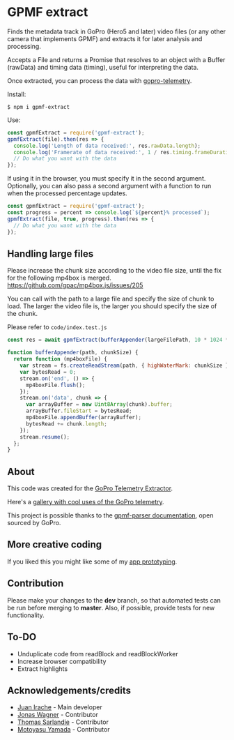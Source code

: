 # GPMF extract

Finds the metadata track in GoPro (Hero5 and later) video files (or any other camera that implements GPMF) and extracts it for later analysis and processing.

Accepts a File and returns a Promise that resolves to an object with a Buffer (rawData) and timing data (timing), useful for interpreting the data.

Once extracted, you can process the data with [gopro-telemetry](https://github.com/JuanIrache/gopro-telemetry).

Install:

```shell
$ npm i gpmf-extract
```

Use:

```js
const gpmfExtract = require('gpmf-extract');
gpmfExtract(file).then(res => {
  console.log('Length of data received:', res.rawData.length);
  console.log('Framerate of data received:', 1 / res.timing.frameDuration);
  // Do what you want with the data
});
```

If using it in the browser, you must specify it in the second argument. Optionally, you can also pass a second argument with a function to run when the processed percentage updates.

```js
const gpmfExtract = require('gpmf-extract');
const progress = percent => console.log(`${percent}% processed`);
gpmfExtract(file, true, progress).then(res => {
  // Do what you want with the data
});
```

## Handling large files

Please increase the chunk size according to the video file size, until the fix for the following mp4box is merged.
https://github.com/gpac/mp4box.js/issues/205

You can call with the path to a large file and specify the size of chunk to load. The larger the video file is, the larger you should specify the size of the chunk.

Please refer to `code/index.test.js`

```js
const res = await gpmfExtract(bufferAppender(largeFilePath, 10 * 1024 * 1024));

function bufferAppender(path, chunkSize) {
  return function (mp4boxFile) {
    var stream = fs.createReadStream(path, { highWaterMark: chunkSize });
    var bytesRead = 0;
    stream.on('end', () => {
      mp4boxFile.flush();
    });
    stream.on('data', chunk => {
      var arrayBuffer = new Uint8Array(chunk).buffer;
      arrayBuffer.fileStart = bytesRead;
      mp4boxFile.appendBuffer(arrayBuffer);
      bytesRead += chunk.length;
    });
    stream.resume();
  };
}
```

## About

This code was created for the [GoPro Telemetry Extractor](https://goprotelemetryextractor.com/free).

Here's a [gallery with cool uses of the GoPro telemetry](https://goprotelemetryextractor.com/gallery).

This project is possible thanks to the [gpmf-parser documentation](https://github.com/gopro/gpmf-parser), open sourced by GoPro.

## More creative coding

If you liked this you might like some of my [app prototyping](https://prototyping.barcelona).

## Contribution

Please make your changes to the **dev** branch, so that automated tests can be run before merging to **master**. Also, if possible, provide tests for new functionality.

## To-DO

- Unduplicate code from readBlock and readBlockWorker
- Increase browser compatibility
- Extract highlights

## Acknowledgements/credits

- [Juan Irache](https://github.com/JuanIrache) - Main developer
- [Jonas Wagner](https://github.com/jwagner) - Contributor
- [Thomas Sarlandie](https://github.com/sarfata) - Contributor
- [Motoyasu Yamada](https://github.com/motoyasu-yamada) - Contributor
